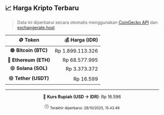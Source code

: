 

<!-- HARGA_KRIPTO -->
## 📈 Harga Kripto Terbaru

> Data ini diperbarui secara otomatis menggunakan [CoinGecko API](https://www.coingecko.com/) dan [exchangerate.host](https://exchangerate.host/)

<div align="center">

| 🪙 Token | 💰 Harga (IDR) |
|:------:|---------------:|
| 🟠 **Bitcoin (BTC)**   | Rp 1.899.113.326 |
| 🔵 **Ethereum (ETH)**  | Rp 68.577.995 |
| 🟣 **Solana (SOL)**    | Rp 3.373.372 |
| 🟢 **Tether (USDT)**   | Rp 16.599 |

---

💱 **Kurs Rupiah (USD → IDR)**: Rp 16.596

🕒 <sub>Terakhir diperbarui: 28/10/2025, 15.43.49</sub>

</div>
<!-- /HARGA_KRIPTO -->